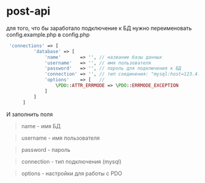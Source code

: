 # post-api
для того, что бы заработало подключение к БД
нужно переименовать config.example.php в config.php

```php
 'connections' => [
          'database' => [
              'name'       => '', // название базы данных
              'username'   => '', // имя пользователя
              'password'   => '', // пароль для подключения к БД
              'connection' => '', // тип соединения: "mysql:host=123.4.5.6", "sqlite:example.db" ...etc
              'options'    => [   //
                  \PDO::ATTR_ERRMODE => \PDO::ERRMODE_EXCEPTION
              ]
          ]
      ]
```

И заполнить поля
> name - имя БД

> username - имя пользователя

> password - пароль

> connection - тип подключения (mysql)

> options - настройки для работы с PDO